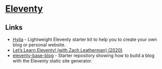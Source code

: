 # [Eleventy](https://www.11ty.dev/)

## Links

- [Hylia](https://github.com/hankchizljaw/hylia) - Lightweight Eleventy starter kit to help you to create your own blog or personal website.
- [Let’s Learn Eleventy! (with Zach Leatherman) (2020)](https://www.youtube.com/watch?v=j8mJrhhdHWc)
- [eleventy-base-blog](https://github.com/11ty/eleventy-base-blog) - Starter repository showing how to build a blog with the Eleventy static site generator.
